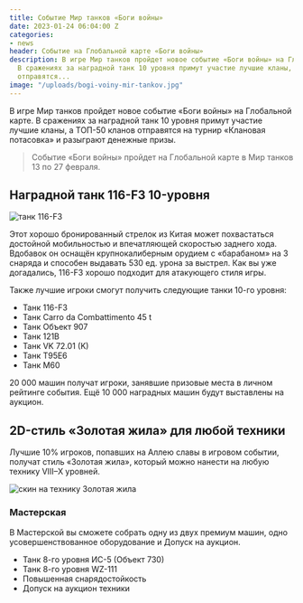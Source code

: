 ```yaml
---
title: Событие Мир танков «Боги войны»
date: 2023-01-24 06:04:00 Z
categories:
- news
header: Событие на Глобальной карте «Боги войны»
description: В игре Мир танков пройдет новое событие «Боги войны» на Глобальной карте.
  В сражениях за наградной танк 10 уровня примут участие лучшие кланы, а ТОП-50 кланов
  отправятся...
image: "/uploads/bogi-voiny-mir-tankov.jpg"
---
```


В игре Мир танков пройдет новое событие «Боги войны» на Глобальной карте. В сражениях за наградной танк 10 уровня примут участие лучшие кланы, а ТОП-50 кланов отправятся на турнир «Клановая потасовка» и разыграют денежные призы.

> Событие «Боги войны» пройдет на Глобальной карте в Мир танков 13 по 27 февраля.

## Наградной танк 116-F3 10-уровня

![танк 116-F3](https://content-wg.gcdn.co/locdoc/bp/116_f3/img/116_f3_4.52913d.png)

Этот хорошо бронированный стрелок из Китая может похвастаться достойной мобильностью и впечатляющей скоростью заднего хода. Вдобавок он оснащён крупнокалиберным орудием с «барабаном» на 3 снаряда и способен выдавать 530 ед. урона за выстрел. Как вы уже догадались, 116-F3 хорошо подходит для атакующего стиля игры.

Также лучшие игроки смогут получить следующие танки 10-го уровня:

* Танк 116-F3
* Танк Carro da Combattimento 45 t
* Танк Объект 907
* Танк 121B
* Танк VK 72.01 (K)
* Танк T95E6
* Танк M60

20 000 машин получат игроки, занявшие призовые места в личном рейтинге события. Ещё 10 000 наградных машин будут выставлены на аукцион.

## 2D-стиль «Золотая жила» для любой техники

Лучшие 10% игроков, попавших на Аллею славы в игровом событии, получат стиль «Золотая жила», который можно нанести на любую технику VIII–X уровней.

![скин на технику Золотая жила](https://ru-wotp.lesta.ru/dcont/fb/image/11_TqlXv1p.jpg)

### Мастерская

В Мастерской вы сможете собрать одну из двух премиум машин, одно усовершенствованное оборудование и Допуск на аукцион.

* Танк 8-го уровня ИС-5 (Объект 730)
* Танк 8-го уровня WZ-111
* Повышенная снарядостойкость
* Допуск на аукцион техники




